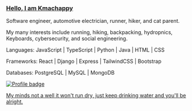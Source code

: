 ### [Hello, I am Kmachappy](http://www.kmachappy.me/)

Software engineer, automotive electrician, runner, hiker, and cat parent.

My many interests include running, hiking, backpacking, hydropnics, Keyboards, cybersecurity, and social engineering.


Languages: JavaScript | TypeScript | Python | Java | HTML | CSS 

Frameworks:  React | Django | Express | TailwindCSS | Bootstrap

Databases: PostgreSQL | MySQL | MongoDB


[![Profile badge](https://www.codewars.com/users/Kmachappy/badges/small)](https://www.codewars.com/users/Kmachappy)



[My minds not a well it won't run dry, just keep drinking water and you'll be alright.](https://www.youtube.com/watch?v=DbvR_d7MDQc)
